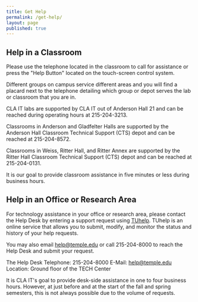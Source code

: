 ```yaml
---
title: Get Help
permalink: /get-help/
layout: page
published: true
---
```


## Help in a Classroom

Please use the telephone located in the classroom to call for assistance or press the "Help Button" located on the touch-screen control system.

Different groups on campus service different areas and you will find a placard next to the telephone detailing which group or depot serves the lab or classroom that you are in.

CLA IT labs are supported by CLA IT out of Anderson Hall 21 and can be reached during operating hours at 215-204-3213.

Classrooms in Anderson and Gladfelter Halls are supported by the Anderson Hall Classroom Technical Support (CTS) depot and can be reached at 215-204-8572.

Classrooms in Weiss, Ritter Hall, and Ritter Annex are supported by the Ritter Hall Classroom Technical Support (CTS) depot and can be reached at 215-204-0131.

It is our goal to provide classroom assistance in five minutes or less during business hours.


## Help in an Office or Research Area

For technology assistance in your office or research area, please contact the Help Desk by entering a support request using [TUhelp](https://tuhelp.temple.edu). TUhelp is an online service that allows you to submit, modify, and monitor the status and history of your help requests.

You may also email help@temple.edu or call 215-204-8000 to reach the Help Desk and submit your request.

The Help Desk
Telephone: 215-204-8000
E-Mail: help@temple.edu
Location: Ground floor of the TECH Center


It is CLA IT's goal to provide desk-side assistance in one to four business hours. However, at just before and at the start of the fall and spring semesters, this is not always possible due to the volume of requests.